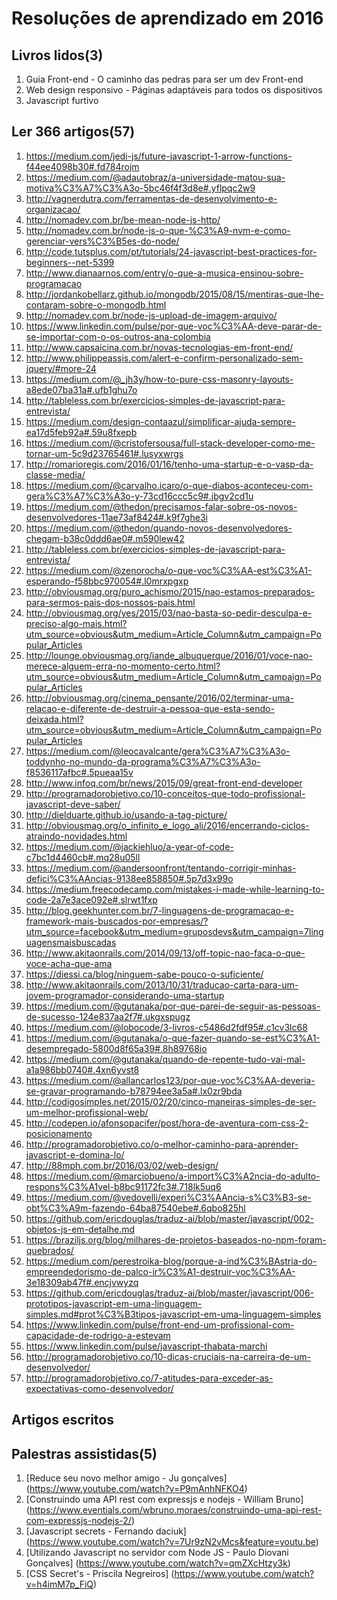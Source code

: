# Resoluções de aprendizado em 2016

## Livros lidos(3)

 1. Guia Front-end - O caminho das pedras para ser um dev Front-end
 2. Web design responsivo - Páginas adaptáveis para todos os dispositivos
 3. Javascript furtivo

## Ler 366 artigos(57)

 1. https://medium.com/jedi-js/future-javascript-1-arrow-functions-f44ee4098b30#.fd784rojm
 2. https://medium.com/@adautobraz/a-universidade-matou-sua-motiva%C3%A7%C3%A3o-5bc46f4f3d8e#.yflpqc2w9
 3. http://vagnerdutra.com/ferramentas-de-desenvolvimento-e-organizacao/
 4. http://nomadev.com.br/be-mean-node-js-http/
 5. http://nomadev.com.br/node-js-o-que-%C3%A9-nvm-e-como-gerenciar-vers%C3%B5es-do-node/
 6. http://code.tutsplus.com/pt/tutorials/24-javascript-best-practices-for-beginners--net-5399
 7. http://www.dianaarnos.com/entry/o-que-a-musica-ensinou-sobre-programacao
 8. http://jordankobellarz.github.io/mongodb/2015/08/15/mentiras-que-lhe-contaram-sobre-o-mongodb.html
 9. http://nomadev.com.br/node-js-upload-de-imagem-arquivo/
 10. https://www.linkedin.com/pulse/por-que-voc%C3%AA-deve-parar-de-se-importar-com-o-os-outros-ana-colombia
 11. http://www.capsaicina.com.br/novas-tecnologias-em-front-end/
 12. http://www.philippeassis.com/alert-e-confirm-personalizado-sem-jquery/#more-24
 13. https://medium.com/@_jh3y/how-to-pure-css-masonry-layouts-a8ede07ba31a#.ufb1ghu7o
 14. http://tableless.com.br/exercicios-simples-de-javascript-para-entrevista/
 15. https://medium.com/design-contaazul/simplificar-ajuda-sempre-ea17d5feb92a#.59u8fxepb
 16. https://medium.com/@cristofersousa/full-stack-developer-como-me-tornar-um-5c9d23765461#.lusyxwrgs
 17. http://romarioregis.com/2016/01/16/tenho-uma-startup-e-o-vasp-da-classe-media/
 18. https://medium.com/@carvalho.icaro/o-que-diabos-aconteceu-com-gera%C3%A7%C3%A3o-y-73cd16ccc5c9#.jbgv2cd1u
 19. https://medium.com/@thedon/precisamos-falar-sobre-os-novos-desenvolvedores-11ae73af8424#.k9f7ghe3i
 20. https://medium.com/@thedon/quando-novos-desenvolvedores-chegam-b38c0ddd6ae0#.m590lew42
 21. http://tableless.com.br/exercicios-simples-de-javascript-para-entrevista/
 22. https://medium.com/@zenorocha/o-que-voc%C3%AA-est%C3%A1-esperando-f58bbc970054#.l0mrxpgxp
 23. http://obviousmag.org/puro_achismo/2015/nao-estamos-preparados-para-sermos-pais-dos-nossos-pais.html
 24. http://obviousmag.org/yes/2015/03/nao-basta-so-pedir-desculpa-e-preciso-algo-mais.html?utm_source=obvious&utm_medium=Article_Column&utm_campaign=Popular_Articles
 25. http://lounge.obviousmag.org/iande_albuquerque/2016/01/voce-nao-merece-alguem-erra-no-momento-certo.html?utm_source=obvious&utm_medium=Article_Column&utm_campaign=Popular_Articles
 26. http://obviousmag.org/cinema_pensante/2016/02/terminar-uma-relacao-e-diferente-de-destruir-a-pessoa-que-esta-sendo-deixada.html?utm_source=obvious&utm_medium=Article_Column&utm_campaign=Popular_Articles
 27. https://medium.com/@leocavalcante/gera%C3%A7%C3%A3o-toddynho-no-mundo-da-programa%C3%A7%C3%A3o-f8536117afbc#.5pueaa15v
 28. http://www.infoq.com/br/news/2015/09/great-front-end-developer
 29. http://programadorobjetivo.co/10-conceitos-que-todo-profissional-javascript-deve-saber/
 30. http://dielduarte.github.io/usando-a-tag-picture/
 31. http://obviousmag.org/o_infinito_e_logo_ali/2016/encerrando-ciclos-atraindo-novidades.html
 32. https://medium.com/@jackiehluo/a-year-of-code-c7bc1d4460cb#.mq28u05ll
 33. https://medium.com/@andersoonfront/tentando-corrigir-minhas-defici%C3%AAncias-9138ee858850#.5p7d3x99o
 34. https://medium.freecodecamp.com/mistakes-i-made-while-learning-to-code-2a7e3ace092e#.slrwt1fxp
 35. http://blog.geekhunter.com.br/7-linguagens-de-programacao-e-framework-mais-buscados-por-empresas/?utm_source=facebook&utm_medium=gruposdevs&utm_campaign=7linguagensmaisbuscadas
 36. http://www.akitaonrails.com/2014/09/13/off-topic-nao-faca-o-que-voce-acha-que-ama
 37. https://diessi.ca/blog/ninguem-sabe-pouco-o-suficiente/
 38. http://www.akitaonrails.com/2013/10/31/traducao-carta-para-um-jovem-programador-considerando-uma-startup
 39. https://medium.com/@gutanaka/por-que-parei-de-seguir-as-pessoas-de-sucesso-124e837aa2f7#.ukgxspugz
 40. https://medium.com/@lobocode/3-livros-c5486d2fdf95#.c1cv3lc68
 41. https://medium.com/@gutanaka/o-que-fazer-quando-se-est%C3%A1-desempregado-5800d8f65a39#.8h89768io
 42. https://medium.com/@gutanaka/quando-de-repente-tudo-vai-mal-a1a986bb0740#.4xn6yvst8
 43. https://medium.com/@allancarlos123/por-que-voc%C3%AA-deveria-se-gravar-programando-b78794ee3a5a#.lx0zr9bda
 44. http://codigosimples.net/2015/02/20/cinco-maneiras-simples-de-ser-um-melhor-profissional-web/
 45. http://codepen.io/afonsopacifer/post/hora-de-aventura-com-css-2-posicionamento
 46. http://programadorobjetivo.co/o-melhor-caminho-para-aprender-javascript-e-domina-lo/
 47. http://88mph.com.br/2016/03/02/web-design/
 48. https://medium.com/@marciobueno/a-import%C3%A2ncia-do-adulto-respons%C3%A1vel-b8bc91172fc3#.718lk5uq6
 49. https://medium.com/@vedovelli/experi%C3%AAncia-s%C3%B3-se-obt%C3%A9m-fazendo-64ba87540ebe#.6qbo825hl
 50. https://github.com/ericdouglas/traduz-ai/blob/master/javascript/002-objetos-js-em-detalhe.md
 51. https://braziljs.org/blog/milhares-de-projetos-baseados-no-npm-foram-quebrados/
 52. https://medium.com/perestroika-blog/porque-a-ind%C3%BAstria-do-empreendedorismo-de-palco-ir%C3%A1-destruir-voc%C3%AA-3e18309ab47f#.encjvwyzq
 53. https://github.com/ericdouglas/traduz-ai/blob/master/javascript/006-prototipos-javascript-em-uma-linguagem-simples.md#prot%C3%B3tipos-javascript-em-uma-linguagem-simples
 54. https://www.linkedin.com/pulse/front-end-um-profissional-com-capacidade-de-rodrigo-a-estevam
 55. https://www.linkedin.com/pulse/javascript-thabata-marchi
 56. http://programadorobjetivo.co/10-dicas-cruciais-na-carreira-de-um-desenvolvedor/
 57. http://programadorobjetivo.co/7-atitudes-para-exceder-as-expectativas-como-desenvolvedor/
 
## Artigos escritos

## Palestras assistidas(5)
1. [Reduce seu novo melhor amigo - Ju gonçalves] (https://www.youtube.com/watch?v=P9mAnhNFKO4) 
2. [Construindo uma API rest com expressjs e nodejs - William Bruno] (https://www.eventials.com/wbruno.moraes/construindo-uma-api-rest-com-expressjs-nodejs-2/)
3. [Javascript secrets - Fernando daciuk] (https://www.youtube.com/watch?v=7Ur9zN2vMcs&feature=youtu.be)
4. [Utilizando Javascript no servidor com Node JS -  Paulo Diovani Gonçalves] (https://www.youtube.com/watch?v=qmZXcHtzy3k)
5. [CSS Secret's - Priscila Negreiros] (https://www.youtube.com/watch?v=h4imM7p_FiQ)
